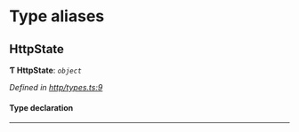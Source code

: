 

# Type aliases

<a id="httpstate"></a>

##  HttpState

**Ƭ HttpState**: *`object`*

*Defined in [http/types.ts:9](https://github.com/polkadot-js/api/blob/87b5b91/packages/rpc-provider/src/http/types.ts#L9)*

#### Type declaration

___

